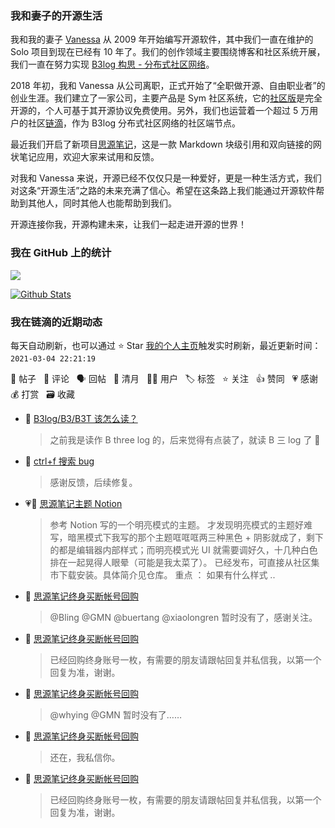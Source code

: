 ### 我和妻子的开源生活

我和我的妻子 [Vanessa](https://github.com/Vanessa219) 从 2009 年开始编写开源软件，其中我们一直在维护的 Solo 项目到现在已经有 10 年了。我们的创作领域主要围绕博客和社区系统开展，我们一直在努力实现 [B3log 构思 - 分布式社区网络](https://ld246.com/article/1546941897596)。

2018 年初，我和 Vanessa 从公司离职，正式开始了“全职做开源、自由职业者”的创业生涯。我们建立了一家公司，主要产品是 Sym 社区系统，它的[社区版](https://github.com/88250/symphony)是完全开源的，个人可基于其开源协议免费使用。另外，我们也运营着一个超过 5 万用户的社区[链滴](https://ld246.com)，作为 B3log 分布式社区网络的社区端节点。

最近我们开启了新项目[思源笔记](https://github.com/siyuan-note/siyuan)，这是一款 Markdown 块级引用和双向链接的网状笔记应用，欢迎大家来试用和反馈。

对我和 Vanessa 来说，开源已经不仅仅只是一种爱好，更是一种生活方式，我们对这条“开源生活”之路的未来充满了信心。希望在这条路上我们能通过开源软件帮助到其他人，同时其他人也能帮助到我们。

开源连接你我，开源构建未来，让我们一起走进开源的世界！

### 我在 GitHub 上的统计

<a title="Hits" target="_blank" href="https://github.com/88250/88250"><img src="https://hits.b3log.org/88250/88250.svg"></a>

[![Github Stats](https://github-readme-stats.vercel.app/api?username=88250&theme=tokyonight&show_icons=true)](https://github.com/88250)

<!--events start -->

### 我在链滴的近期动态

每天自动刷新，也可以通过 ⭐️ Star [我的个人主页](https://github.com/88250/88250)触发实时刷新，最近更新时间：`2021-03-04 22:21:19`

📝 帖子 &nbsp; 💬 评论 &nbsp; 🗣 回帖 &nbsp; 🌙 清月 &nbsp; 👨‍💻 用户 &nbsp; 🏷️ 标签 &nbsp; ⭐️ 关注 &nbsp; 👍 赞同 &nbsp; 💗 感谢 &nbsp; 💰 打赏 &nbsp; 🗃 收藏

* 💬 [B3log/B3/B3T 该怎么读？](https://ld246.com/article/1614863451924/comment/1614865165921#comments)

  > 之前我是读作 B three log 的，后来觉得有点装了，就读 B 三 log 了 🤣
* 💬 [ctrl+f 搜索 bug](https://ld246.com/article/1614860691141/comment/1614863666278#comments)

  > 感谢反馈，后续修复。
* 💗📝 [思源笔记主题 Notion](https://ld246.com/article/1614862499750)

  > 参考 Notion 写的一个明亮模式的主题。 才发现明亮模式的主题好难写，暗黑模式下我写的那个主题哐哐哐两三种黑色 + 阴影就成了，剩下的都是编辑器内部样式；而明亮模式光 UI 就需要调好久，十几种白色排在一起晃得人眼晕（可能是我太菜了）。 已经发布，可直接从社区集市下载安装。具体简介见仓库。 重点 ： 如果有什么样式 ..
* 💬 [思源笔记终身买断帐号回购](https://ld246.com/article/1609818892117/comment/1614862868133#comments)

  > @Bling @GMN @buertang @xiaolongren 暂时没有了，感谢关注。
* 💬 [思源笔记终身买断帐号回购](https://ld246.com/article/1609818892117/comment/1614862335905#comments)

  > 已经回购终身账号一枚，有需要的朋友请跟帖回复并私信我，以第一个回复为准，谢谢。
* 💬 [思源笔记终身买断帐号回购](https://ld246.com/article/1609818892117/comment/1614855669820#comments)

  > @whying @GMN 暂时没有了……
* 💬 [思源笔记终身买断帐号回购](https://ld246.com/article/1609818892117/comment/1614851069233#comments)

  > 还在，我私信你。
* 💬 [思源笔记终身买断帐号回购](https://ld246.com/article/1609818892117/comment/1614850413908#comments)

  > 已经回购终身账号一枚，有需要的朋友请跟帖回复并私信我，以第一个回复为准，谢谢。


<!--events end -->
